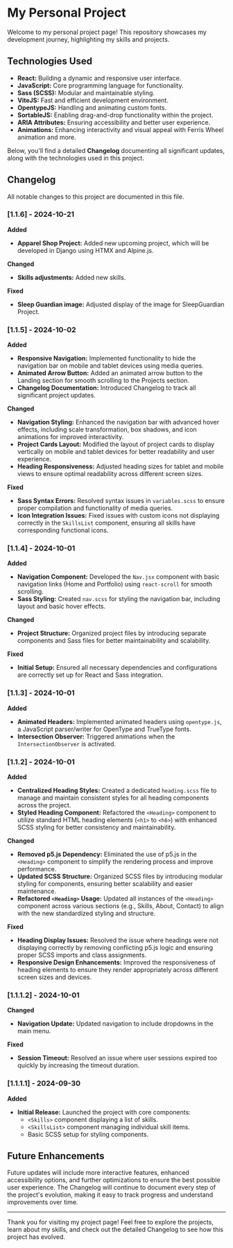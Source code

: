# My Personal Project

Welcome to my personal project page! This repository showcases my development journey, highlighting my skills and projects.

## Technologies Used

- **React:** Building a dynamic and responsive user interface.
- **JavaScript:** Core programming language for functionality.
- **Sass (SCSS):** Modular and maintainable styling.
- **ViteJS:** Fast and efficient development environment.
- **OpentypeJS:** Handling and animating custom fonts.
- **SortableJS:** Enabling drag-and-drop functionality within the project.
- **ARIA Attributes:** Ensuring accessibility and better user experience.
- **Animations:** Enhancing interactivity and visual appeal with Ferris Wheel animation and more.

Below, you'll find a detailed **Changelog** documenting all significant updates, along with the technologies used in this project.

## Changelog

All notable changes to this project are documented in this file.

### [1.1.6] - 2024-10-21

**Added**

- **Apparel Shop Project:** Added new upcoming project, which will be developed in Django using HTMX and Alpine.js.

**Changed**

- **Skills adjustments:** Added new skills.

**Fixed**

- **Sleep Guardian image:** Adjusted display of the image for SleepGuardian Project.

### [1.1.5] - 2024-10-02

**Added**

- **Responsive Navigation:** Implemented functionality to hide the navigation bar on mobile and tablet devices using media queries.
- **Animated Arrow Button:** Added an animated arrow button to the Landing section for smooth scrolling to the Projects section.
- **Changelog Documentation:** Introduced Changelog to track all significant project updates.

**Changed**

- **Navigation Styling:** Enhanced the navigation bar with advanced hover effects, including scale transformation, box shadows, and icon animations for improved interactivity.
- **Project Cards Layout:** Modified the layout of project cards to display vertically on mobile and tablet devices for better readability and user experience.
- **Heading Responsiveness:** Adjusted heading sizes for tablet and mobile views to ensure optimal readability across different screen sizes.

**Fixed**

- **Sass Syntax Errors:** Resolved syntax issues in `variables.scss` to ensure proper compilation and functionality of media queries.
- **Icon Integration Issues:** Fixed issues with custom icons not displaying correctly in the `SkillsList` component, ensuring all skills have corresponding functional icons.

### [1.1.4] - 2024-10-01

**Added**

- **Navigation Component:** Developed the `Nav.jsx` component with basic navigation links (Home and Portfolio) using `react-scroll` for smooth scrolling.
- **Sass Styling:** Created `nav.scss` for styling the navigation bar, including layout and basic hover effects.

**Changed**

- **Project Structure:** Organized project files by introducing separate components and Sass files for better maintainability and scalability.

**Fixed**

- **Initial Setup:** Ensured all necessary dependencies and configurations are correctly set up for React and Sass integration.

### [1.1.3] - 2024-10-01

**Added**

- **Animated Headers:** Implemented animated headers using `opentype.js`, a JavaScript parser/writer for OpenType and TrueType fonts.
- **Intersection Observer:** Triggered animations when the `IntersectionObserver` is activated.

### [1.1.2] - 2024-10-01

**Added**

- **Centralized Heading Styles:** Created a dedicated `heading.scss` file to manage and maintain consistent styles for all heading components across the project.
- **Styled Heading Component:** Refactored the `<Heading>` component to utilize standard HTML heading elements (`<h1>` to `<h6>`) with enhanced SCSS styling for better consistency and maintainability.

**Changed**

- **Removed p5.js Dependency:** Eliminated the use of p5.js in the `<Heading>` component to simplify the rendering process and improve performance.
- **Updated SCSS Structure:** Organized SCSS files by introducing modular styling for components, ensuring better scalability and easier maintenance.
- **Refactored `<Heading>` Usage:** Updated all instances of the `<Heading>` component across various sections (e.g., Skills, About, Contact) to align with the new standardized styling and structure.

**Fixed**

- **Heading Display Issues:** Resolved the issue where headings were not displaying correctly by removing conflicting p5.js logic and ensuring proper SCSS imports and class assignments.
- **Responsive Design Enhancements:** Improved the responsiveness of heading elements to ensure they render appropriately across different screen sizes and devices.

### [1.1.1.2] - 2024-10-01

**Changed**

- **Navigation Update:** Updated navigation to include dropdowns in the main menu.

**Fixed**

- **Session Timeout:** Resolved an issue where user sessions expired too quickly by increasing the timeout duration.

### [1.1.1.1] - 2024-09-30

**Added**

- **Initial Release:** Launched the project with core components:
  - `<Skills>` component displaying a list of skills.
  - `<SkillsList>` component managing individual skill items.
  - Basic SCSS setup for styling components.

## Future Enhancements

Future updates will include more interactive features, enhanced accessibility options, and further optimizations to ensure the best possible user experience. The Changelog will continue to document every step of the project's evolution, making it easy to track progress and understand improvements over time.

---

Thank you for visiting my project page! Feel free to explore the projects, learn about my skills, and check out the detailed Changelog to see how this project has evolved.
